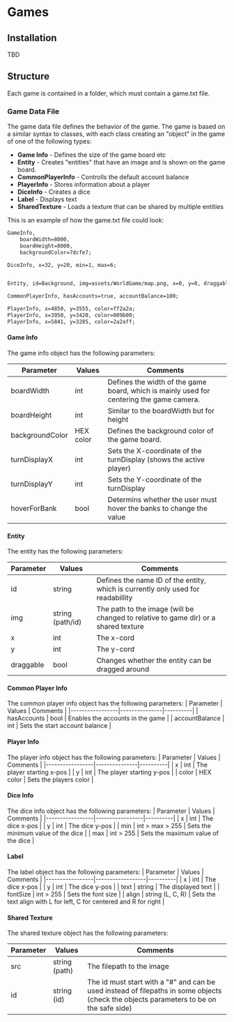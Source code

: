 # Games
## Installation
TBD

## Structure
Each game is contained in a folder, which must contain a game.txt file. 

### Game Data File
The game data file defines the behavior of the game. The game is based on a similar syntax to classes, with each class creating an "object" in the game of one of the following types:

* **Game Info** - Defines the size of the game board etc
* **Entity** - Creates "entities" that have an image and is shown on the game board.
* **CommonPlayerInfo** - Controlls the default account balance
* **PlayerInfo** - Stores information about a player
* **DiceInfo** - Creates a dice
* **Label** - Displays text
* **SharedTexture** - Loads a texture that can be shared by multiple entities

This is an example of how the game.txt file could look:

``` txt
GameInfo,
    boardWidth=8000,
    boardHeight=8000,
    backgroundColor=7dcfe7;

DiceInfo, x=32, y=20, min=1, max=6;


Entity, id=Background, img=assets/WorldGame/map.png, x=0, y=0, draggable=false;

CommonPlayerInfo, hasAccounts=true, accountBalance=100;

PlayerInfo, x=4850, y=3555, color=ff2a2a;
PlayerInfo, x=3950, y=3420, color=009b00;
PlayerInfo, x=5841, y=3285, color=2a2aff;


```

#### Game Info
The game info object has the following parameters:

| Parameter       | Values    | Comments |
|-----------------|-----------|----------|
| boardWidth      | int       | Defines the width of the game board, which is mainly used for centering the game camera.|
| boardHeight     | int       | Similar to the boardWidth but for height |
| backgroundColor | HEX color | Defines the background color of the game board. |
| turnDisplayX    | int       | Sets the X-coordinate of the turnDisplay (shows the active player) |
| turnDisplayY    | int       | Sets the Y-coordinate of the turnDisplay |
| hoverForBank    | bool      | Determins whether the user must hover the banks to change the value |    

#### Entity
The entity has the following parameters:

| Parameter       | Values           | Comments |
|-----------------|------------------|----------|
| id              | string           | Defines the name ID of the entity, which is currently only used for readabillity |
| img             | string (path/id) | The path to the image (will be changed to relative to game dir) or a shared texture |
| x               | int              | The x-cord |
| y               | int              | The y-cord |
| draggable       | bool             | Changes whether the entity can be dragged around |

#### Common Player Info
The common player info object has the following parameters:
| Parameter       | Values        | Comments |
|-----------------|---------------|----------|
| hasAccounts     | bool          | Enables the accounts in the game |
| accountBalance  | int           | Sets the start account balance |

#### Player Info
The player info object has the following parameters:
| Parameter       | Values        | Comments |
|-----------------|---------------|----------|
| x               | int           | The player starting x-pos |
| y               | int           | The player starting y-pos |
| color           | HEX color     | Sets the players color |


#### Dice Info
The dice info object has the following parameters:
| Parameter       | Values          | Comments |
|-----------------|-----------------|----------|
| x               | int             | The dice x-pos |
| y               | int             | The dice y-pos |
| min             | int > max > 255 | Sets the minimum value of the dice |
| max             | int > 255       | Sets the maximum value of the dice |

#### Label
The label object has the following parameters:
| Parameter       | Values           | Comments |
|-----------------|------------------|----------|
| x               | int              | The dice x-pos |
| y               | int              | The dice y-pos |
| text            | string           | The displayed text |
| fontSize        | int > 255        | Sets the font size |
| align           | string (L, C, R) | Sets the text align with L for left, C for centered and R for right |

#### Shared Texture
The shared texture object has the following parameters:

| Parameter       | Values           | Comments |
|-----------------|------------------|----------|
| src             | string (path)    | The filepath to the image |
| id              | string (id)      | The id must start with a "#" and can be used instead of filepaths in some objects (check the objects parameters to be on the safe side)